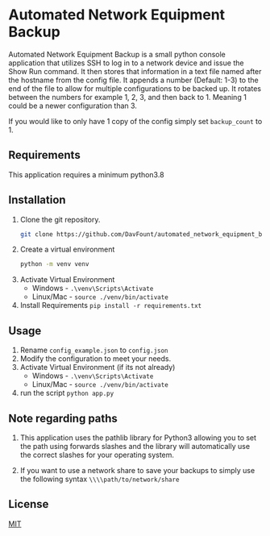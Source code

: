 # Automated Network Equipment Backup

Automated Network Equipment Backup is a small python console application that utilizes SSH to log in to a network device and issue the Show Run command. It then stores that information in a text file named after the hostname from the config file. It appends a number (Default: 1-3) to the end of the file to allow for multiple configurations to be backed up. It rotates between the numbers for example 1, 2, 3, and then back to 1. Meaning 1 could be a newer configuration than 3.

If you would like to only have 1 copy of the config simply set ```backup_count``` to 1.

## Requirements

This application requires a minimum python3.8

## Installation

1. Clone the git repository.
   ```bash
   git clone https://github.com/DavFount/automated_network_equipment_backup
   ```
2. Create a virtual environment
    ```bash
    python -m venv venv
    ```
3. Activate Virtual Environment
    * Windows - ``` .\venv\Scripts\Activate ```
    * Linux/Mac - ```source ./venv/bin/activate ```
4. Install Requirements ```pip install -r requirements.txt```

## Usage

1. Rename ```config_example.json``` to ```config.json```
2. Modify the configuration to meet your needs.
3. Activate Virtual Environment (if its not already)
    * Windows - ``` .\venv\Scripts\Activate ```
    * Linux/Mac - ```source ./venv/bin/activate ```
4. run the script ``` python app.py ```

## Note regarding paths

1. This application uses the pathlib library for Python3 allowing you to set the path using forwards slashes and the library will automatically use the correct slashes for your operating system.

2. If you want to use a network share to save your backups to simply use the following syntax ```\\\\path/to/network/share```

## License
[MIT](https://choosealicense.com/licenses/mit/)